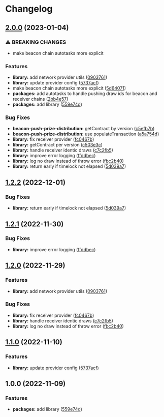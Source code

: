# Changelog

## [2.0.0](https://github.com/pooltogether/v4-autotasks/compare/v4-autotasks-library-v1.2.2...v4-autotasks-library-v2.0.0) (2023-01-04)


### ⚠ BREAKING CHANGES

* make beacon chain autotasks more explicit

### Features

* **library:** add network provider utils ([0903761](https://github.com/pooltogether/v4-autotasks/commit/0903761b8c06d90f0c97abc0255f95722df38fab))
* **library:** update provider config ([5737acf](https://github.com/pooltogether/v4-autotasks/commit/5737acf2fe99952c10ce582f88a4ef948a8ef589))
* make beacon chain autotasks more explicit ([5d64071](https://github.com/pooltogether/v4-autotasks/commit/5d6407119a27f96f7984a91cae0da131493d8579))
* **packages:** add autotasks to handle pushing draw ids for beacon and receiver chains ([2bb4e57](https://github.com/pooltogether/v4-autotasks/commit/2bb4e573991b05032c0d573221bf81958b8c7243))
* **packages:** add library ([559e74d](https://github.com/pooltogether/v4-autotasks/commit/559e74dfeb425530687bdb95df05348f4e3436ff))


### Bug Fixes

* **beacon-push-prize-distribution:** getContract by version ([c5efb7b](https://github.com/pooltogether/v4-autotasks/commit/c5efb7b9c54c6420d44efa1a0e714084973c68a4))
* **beacon-push-prize-distribution:** use populateTransaction ([a5a754d](https://github.com/pooltogether/v4-autotasks/commit/a5a754d745feb6bb2dcc54329b05e065eec2af7f))
* **library:** fix receiver provider ([fc0467b](https://github.com/pooltogether/v4-autotasks/commit/fc0467be33d6cf4b78c080048e8144d35c1bf2d0))
* **library:** getContract per version ([c503e3c](https://github.com/pooltogether/v4-autotasks/commit/c503e3c0851bac05051c75d28bb7e01622f37780))
* **library:** handle receiver identic draws ([c7c2fb5](https://github.com/pooltogether/v4-autotasks/commit/c7c2fb50990546486471ea1b7d29cff26b796ca5))
* **library:** improve error logging ([ffddbec](https://github.com/pooltogether/v4-autotasks/commit/ffddbec9fa598156662e5456f5072ec1c500bbb9))
* **library:** log no draw instead of throw error ([fbc2b40](https://github.com/pooltogether/v4-autotasks/commit/fbc2b409ec68c39bfda10fbe9261071121097777))
* **library:** return early if timelock not elapsed ([5d039a7](https://github.com/pooltogether/v4-autotasks/commit/5d039a7f30955a8d70747bf3a79e0d848fc3e34b))

## [1.2.2](https://github.com/pooltogether/v4-autotasks/compare/v4-autotasks-library-v1.2.1...v4-autotasks-library-v1.2.2) (2022-12-01)


### Bug Fixes

* **library:** return early if timelock not elapsed ([5d039a7](https://github.com/pooltogether/v4-autotasks/commit/5d039a7f30955a8d70747bf3a79e0d848fc3e34b))

## [1.2.1](https://github.com/pooltogether/v4-autotasks/compare/v4-autotasks-library-v1.2.0...v4-autotasks-library-v1.2.1) (2022-11-30)


### Bug Fixes

* **library:** improve error logging ([ffddbec](https://github.com/pooltogether/v4-autotasks/commit/ffddbec9fa598156662e5456f5072ec1c500bbb9))

## [1.2.0](https://github.com/pooltogether/v4-autotasks/compare/v4-autotasks-library-v1.1.0...v4-autotasks-library-v1.2.0) (2022-11-29)


### Features

* **library:** add network provider utils ([0903761](https://github.com/pooltogether/v4-autotasks/commit/0903761b8c06d90f0c97abc0255f95722df38fab))


### Bug Fixes

* **library:** fix receiver provider ([fc0467b](https://github.com/pooltogether/v4-autotasks/commit/fc0467be33d6cf4b78c080048e8144d35c1bf2d0))
* **library:** handle receiver identic draws ([c7c2fb5](https://github.com/pooltogether/v4-autotasks/commit/c7c2fb50990546486471ea1b7d29cff26b796ca5))
* **library:** log no draw instead of throw error ([fbc2b40](https://github.com/pooltogether/v4-autotasks/commit/fbc2b409ec68c39bfda10fbe9261071121097777))

## [1.1.0](https://github.com/pooltogether/v4-autotasks/compare/v4-autotasks-library-v1.0.0...v4-autotasks-library-v1.1.0) (2022-11-10)


### Features

* **library:** update provider config ([5737acf](https://github.com/pooltogether/v4-autotasks/commit/5737acf2fe99952c10ce582f88a4ef948a8ef589))

## 1.0.0 (2022-11-09)


### Features

* **packages:** add library ([559e74d](https://github.com/pooltogether/v4-autotasks/commit/559e74dfeb425530687bdb95df05348f4e3436ff))
